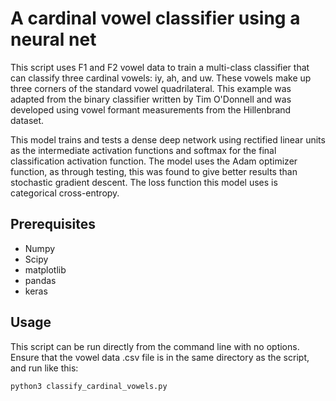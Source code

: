 # A cardinal vowel classifier using a neural net

This script uses F1 and F2 vowel data to train a multi-class classifier that can classify three cardinal vowels: iy, ah, and uw. These vowels make up three corners of the standard vowel quadrilateral. This example was adapted from the binary classifier written by Tim O'Donnell and was developed using vowel formant measurements from the Hillenbrand dataset.

This model trains and tests a dense deep network using rectified linear units as the intermediate activation functions and softmax for the final classification activation function. The model uses the Adam optimizer function, as through testing, this was found to give better results than stochastic gradient descent. The loss function this model uses is categorical cross-entropy.

## Prerequisites

* Numpy
* Scipy
* matplotlib
* pandas
* keras

## Usage

This script can be run directly from the command line with no options. Ensure that the vowel data .csv file is in the same directory as the script, and run like this:

```python3 classify_cardinal_vowels.py```
